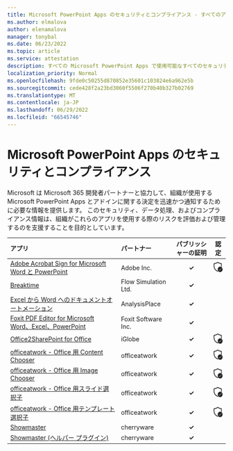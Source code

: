 ```yaml
---
title: Microsoft PowerPoint Apps のセキュリティとコンプライアンス - すべてのアプリ
ms.author: elmalova
author: elenamalova
manager: tonybal
ms.date: 06/23/2022
ms.topic: article
ms.service: attestation
description: すべての Microsoft PowerPoint Apps で使用可能なすべてのセキュリティ情報とコンプライアンス情報。
localization_priority: Normal
ms.openlocfilehash: 9fde0c50255d870852e35601c103824e6a962e5b
ms.sourcegitcommit: cede428f2a23bd3060f5506f270b40b327b02769
ms.translationtype: MT
ms.contentlocale: ja-JP
ms.lasthandoff: 06/29/2022
ms.locfileid: "66545746"
---
```

# <a name="microsoft-powerpoint-apps-security-and-compliance"></a>Microsoft PowerPoint Apps のセキュリティとコンプライアンス

Microsoft は Microsoft 365 開発者パートナーと協力して、組織が使用する Microsoft PowerPoint Apps とアドインに関する決定を迅速かつ通知するために必要な情報を提供します。 このセキュリティ、データ処理、およびコンプライアンス情報は、組織がこれらのアプリを使用する際のリスクを評価および管理するのを支援することを目的としています。

| **アプリ** | **パートナー** | **パブリッシャーの証明** | **認定** |
|:--------|:------------|:----------------------:|:-------------:|
| [Adobe Acrobat Sign for Microsoft Word と PowerPoint](./adobe-inc-acrobat-sign-for-microsoft-word-and-powerpoint.md) | Adobe Inc. | **✓** | <img alt="Certified application badge" src="../media/certified-badge.png" height="25" width="25" /> |
| [Breaktime](./flow-simulation-ltd-breaktime.md) | Flow Simulation Ltd. | **✓** |  |
| [Excel から Word へのドキュメントオートメーション](./analysisplace-excel-to-word-document-automation.md) | AnalysisPlace | **✓** |  |
| [Foxit PDF Editor for Microsoft Word、Excel、PowerPoint](./foxit-software-inc-pdf-editor-for-microsoft-word-excel-and-powerpoint.md) | Foxit Software Inc. | **✓** |  |
| [Office2SharePoint for Office](./iglobe-office2sharepoint-for-office.md) | iGlobe | **✓** | <img alt="Certified application badge" src="../media/certified-badge.png" height="25" width="25" /> |
| [officeatwork - Office 用 Content Chooser](./officeatwork-officeatworkcontent-chooser-for-office.md) | officeatwork | **✓** | <img alt="Certified application badge" src="../media/certified-badge.png" height="25" width="25" /> |
| [officeatwork - Office 用 Image Chooser](./officeatwork-officeatworkimage-chooser-for-office.md) | officeatwork | **✓** | <img alt="Certified application badge" src="../media/certified-badge.png" height="25" width="25" /> |
| [officeatwork - Office 用スライド選択子](./officeatwork-officeatworkslide-chooser-for-office.md) | officeatwork | **✓** | <img alt="Certified application badge" src="../media/certified-badge.png" height="25" width="25" /> |
| [officeatwork - Office 用テンプレート選択子](./officeatwork-officeatworktemplate-chooser-for-office.md) | officeatwork | **✓** | <img alt="Certified application badge" src="../media/certified-badge.png" height="25" width="25" /> |
| [Showmaster](./cherryware-showmaster.md) | cherryware | **✓** |  |
| [Showmaster (ヘルパー プラグイン)](./cherryware-showmaster-helper-plugin.md) | cherryware | **✓** |  |
